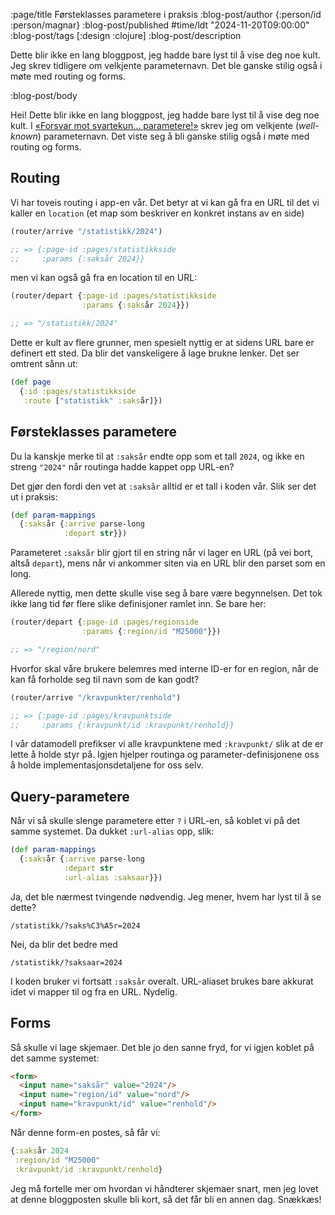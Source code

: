 :page/title Førsteklasses parametere i praksis
:blog-post/author {:person/id :person/magnar}
:blog-post/published #time/ldt "2024-11-20T09:00:00"
:blog-post/tags [:design :clojure]
:blog-post/description

Dette blir ikke en lang bloggpost, jeg hadde bare lyst til å vise deg noe kult.
Jeg skrev tidligere om velkjente parameternavn. Det ble ganske stilig også i
møte med routing og forms.

:blog-post/body

Hei! Dette blir ikke en lang bloggpost, jeg hadde bare lyst til å vise deg noe
kult. I [«Forsvar mot svartekun... parametere!»](/forsvar-mot-svartekunster/)
skrev jeg om velkjente (*well-known*) parameternavn. Det viste seg å bli ganske
stilig også i møte med routing og forms.

## Routing

Vi har toveis routing i app-en vår. Det betyr at vi kan gå fra en URL til det vi
kaller en `location` (et map som beskriver en konkret instans av en side)

```clj
(router/arrive "/statistikk/2024")

;; => {:page-id :pages/statistikkside
;;     :params {:saksår 2024}}
```

men vi kan også gå fra en location til en URL:

```clj
(router/depart {:page-id :pages/statistikkside
                :params {:saksår 2024}})

;; => "/statistikk/2024"
```

Dette er kult av flere grunner, men spesielt nyttig er at sidens URL bare er
definert ett sted. Da blir det vanskeligere å lage brukne lenker.
Det ser omtrent sånn ut:

```clj
(def page
  {:id :pages/statistikkside
   :route ["statistikk" :saksår]})
```

## Førsteklasses parametere

Du la kanskje merke til at `:saksår` endte opp som et tall `2024`, og ikke en
streng `"2024"` når routinga hadde kappet opp URL-en?

Det gjør den fordi den vet at `:saksår` alltid er et tall i koden vår. Slik ser
det ut i praksis:

```clj
(def param-mappings
  {:saksår {:arrive parse-long
            :depart str}})
```

Parameteret `:saksår` blir gjort til en string når vi lager en URL (på vei
bort, altså `depart`), mens når vi ankommer siten via en URL blir den parset som
en long.

Allerede nyttig, men dette skulle vise seg å bare være begynnelsen. Det tok ikke
lang tid før flere slike definisjoner ramlet inn. Se bare her:

```clj
(router/depart {:page-id :pages/regionside
                :params {:region/id "M25000"}})

;; => "/region/nord"
```

Hvorfor skal våre brukere belemres med interne ID-er for en region, når de kan
få forholde seg til navn som de kan godt?

```clj
(router/arrive "/kravpunkter/renhold")

;; => {:page-id :pages/kravpunktside
;;     :params {:kravpunkt/id :kravpunkt/renhold}}
```

I vår datamodell prefikser vi alle kravpunktene med `:kravpunkt/` slik at de er
lette å holde styr på. Igjen hjelper routinga og parameter-definisjonene oss å
holde implementasjonsdetaljene for oss selv.

## Query-parametere

Når vi så skulle slenge parametere etter `?` i URL-en, så koblet vi på det
samme systemet. Da dukket `:url-alias` opp, slik:

```clj
(def param-mappings
  {:saksår {:arrive parse-long
            :depart str
            :url-alias :saksaar}})
```

Ja, det ble nærmest tvingende nødvendig. Jeg mener, hvem har lyst til å se dette?

```
/statistikk/?saks%C3%A5r=2024
```

Nei, da blir det bedre med

```
/statistikk/?saksaar=2024
```

I koden bruker vi fortsatt `:saksår` overalt. URL-aliaset brukes bare akkurat
idet vi mapper til og fra en URL. Nydelig.

## Forms

Så skulle vi lage skjemaer. Det ble jo den sanne fryd, for vi igjen koblet på
det samme systemet:

```html
<form>
  <input name="saksår" value="2024"/>
  <input name="region/id" value="nord"/>
  <input name="kravpunkt/id" value="renhold"/>
</form>
```

Når denne form-en postes, så får vi:

```clj
{:saksår 2024
 :region/id "M25000"
 :kravpunkt/id :kravpunkt/renhold}
```

Jeg må fortelle mer om hvordan vi håndterer skjemaer snart, men jeg lovet at
denne bloggposten skulle bli kort, så det får bli en annen dag. Snækkæs!
